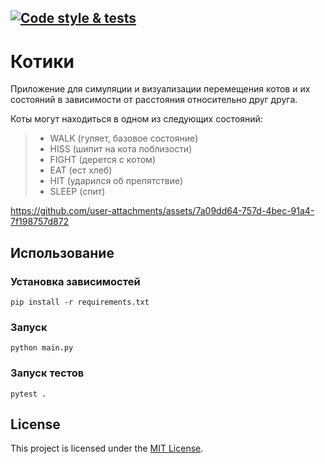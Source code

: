 [![Code style & tests](https://github.com/AlexShmak/computer-graphics/actions/workflows/run_tests.yml/badge.svg)](https://github.com/AlexShmak/computer-graphics/actions/workflows/run_tests.yml)
---
# Котики
Приложение для симуляции и визуализации перемещения котов и их состояний в зависимости от расстояния относительно друг друга.

Коты могут находиться в одном из следующих состояний:
> - WALK (гуляет, базовое состояние)
> - HISS (шипит на кота поблизости)
> - FIGHT (дерется с котом)
> - EAT (ест хлеб)
> - HIT (ударился об препятствие)
> - SLEEP (спит)

https://github.com/user-attachments/assets/7a09dd64-757d-4bec-91a4-7f198757d872

## Использование

### Установка зависимостей

```
pip install -r requirements.txt
```

### Запуск

```
python main.py
```

### Запуск тестов 

```
pytest .
```

## License

This project is licensed under the [MIT License](LICENSE).